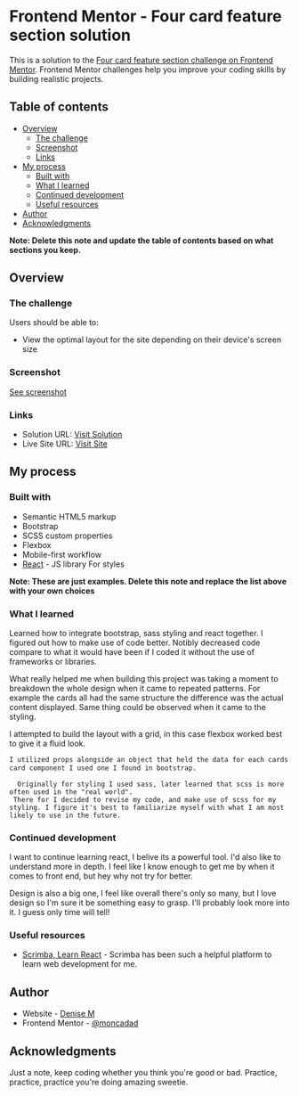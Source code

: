 # Frontend Mentor - Four card feature section solution

This is a solution to the [Four card feature section challenge on Frontend Mentor](https://www.frontendmentor.io/challenges/four-card-feature-section-weK1eFYK). Frontend Mentor challenges help you improve your coding skills by building realistic projects.

## Table of contents

- [Overview](#overview)
  - [The challenge](#the-challenge)
  - [Screenshot](#screenshot)
  - [Links](#links)
- [My process](#my-process)
  - [Built with](#built-with)
  - [What I learned](#what-i-learned)
  - [Continued development](#continued-development)
  - [Useful resources](#useful-resources)
- [Author](#author)
- [Acknowledgments](#acknowledgments)

**Note: Delete this note and update the table of contents based on what sections you keep.**

## Overview

### The challenge

Users should be able to:

- View the optimal layout for the site depending on their device's screen size

### Screenshot

[See screenshot](./public/screenshot.png)

### Links

- Solution URL: [Visit Solution](https://www.frontendmentor.io/profile/moncadad/solutions)
- Live Site URL: [Visit Site](https://precious-creponne-fe86da.netlify.app/)

## My process

### Built with

- Semantic HTML5 markup
- Bootstrap
- SCSS custom properties
- Flexbox
- Mobile-first workflow
- [React](https://reactjs.org/) - JS library For styles

**Note: These are just examples. Delete this note and replace the list above with your own choices**

### What I learned

Learned how to integrate bootstrap, sass styling and react together. I figured out how to make use of code better.
Notibly decreased code compare to what it would have been if I coded it without the use of frameworks or libraries.

What really helped me when building this project was taking a moment to breakdown the whole design when it came to repeated patterns.
For example the cards all had the same structure the difference was the actual content displayed. Same thing could be observed when it came to the styling.

I attempted to build the layout with a grid, in this case flexbox worked best to give it a fluid look.

```html /jsx
I utilized props alongside an object that held the data for each cards. For the
card component I used one I found in bootstrap.
```

```css/ sass
  Originally for styling I used sass, later learned that scss is more often used in the "real world".
 There for I decided to revise my code, and make use of scss for my styling. I figure it's best to familiarize myself with what I am most likely to use in the future. 
```

### Continued development

I want to continue learning react, I belive its a powerful tool. I'd also like to understand more in depth. I feel like I know enough to get me by when it comes to front end, but hey why not try for better.

Design is also a big one, I feel like overall there's only so many, but I love design so I'm sure it be something easy to grasp. I'll probably look more into it. I guess only time will tell!

### Useful resources

- [Scrimba, Learn React](https://scrimba.com/learn/learnreact/) - Scrimba has been such a helpful platform to learn web development for me.

## Author

- Website - [Denise M](https://www.your-site.com)
- Frontend Mentor - [@moncadad](https://www.frontendmentor.io/profile/moncadad)

## Acknowledgments

Just a note, keep coding whether you think you're good or bad. Practice, practice, practice you're doing amazing sweetie.
